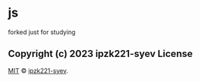 # js
forked just for studying


Copyright (c) 2023 ipzk221-syev
License
-------

[MIT][] © [ipzk221-syev][].


[MIT]: ./License.md
[ipzk221-syev]: https://github.com/ipzk221-syev
